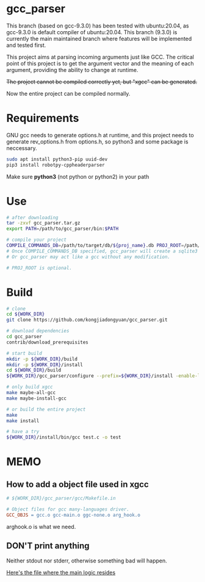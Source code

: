 # gcc_parser

This branch (based on gcc-9.3.0) has been tested with ubuntu:20.04, as gcc-9.3.0 is default compiler of ubuntu:20.04.
This branch (9.3.0) is currently the main maintained branch where features will be implemented and tested first.

This project aims at parsing incoming arguments just like GCC.
The critical point of this project is to get the argument vector and the meaning of each argument, providing the ability to change at runtime.

~~The project cannot be compiled correctly yet, but "xgcc" can be generated.~~

Now the entire project can be compiled normally.

# Requirements
GNU gcc needs to generate options.h at runtime, and this project needs to generate rev_options.h from options.h, so python3 and some package is neccessary.

```bash
sudo apt install python3-pip uuid-dev
pip3 install robotpy-cppheaderparser
```

Make sure **python3** (not python or python2) in your path

# Use
```bash
# after downloading
tar -zxvf gcc_parser.tar.gz
export PATH=/path/to/gcc_parser/bin:$PATH

# compile your project
COMPILE_COMMANDS_DB=/path/to/target/db/${proj_name}.db PROJ_ROOT=/path/where/compilation/starts make -j${nproc}
# Once COMPILE_COMMANDS_DB specified, gcc_parser will create a sqlite3 database
# Or gcc_parser may act like a gcc without any modification.

# PROJ_ROOT is optional.
```

# Build

```bash
# clone
cd ${WORK_DIR}
git clone https://github.com/kongjiadongyuan/gcc_parser.git

# download dependencies
cd gcc_parser
contrib/download_prerequisites

# start build
mkdir -p ${WORK_DIR}/build 
mkdir -p ${WORK_DIR}/install
cd ${WORK_DIR}/build
${WORK_DIR}/gcc_parser/configure --prefix=${WORK_DIR}/install -enable-language=c,c++ --disable-multilib --disable-werror --disable-bootstrap

# only build xgcc
make maybe-all-gcc
make maybe-install-gcc

# or build the entire project
make
make install

# have a try
${WORK_DIR}/install/bin/gcc test.c -o test
```

# MEMO
## How to add a object file used in xgcc
```makefile
# ${WORK_DIR}/gcc_parser/gcc/Makefile.in

# Object files for gcc many-languages driver.
GCC_OBJS = gcc.o gcc-main.o ggc-none.o arg_hook.o
```
arghook.o is what we need.

## DON'T print anything
Neither stdout nor stderr, otherwise something bad will happen.

[Here's the file where the main logic resides](gcc/arg_hook.c)
